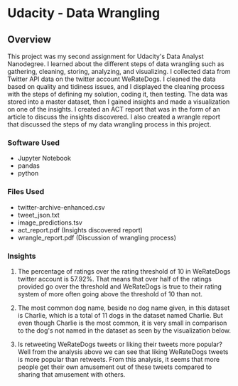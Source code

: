 # Udacity - Data Wrangling
## Overview
This project was my second assignment for Udacity's Data Analyst Nanodegree. I learned about the different steps of data wrangling such as gathering, 
cleaning, storing, analyzing, and visualizing. I collected data from Twitter API data on the twitter account WeRateDogs. I cleaned the data based on 
quality and tidiness issues, and I displayed the cleaning process with the steps of defining my solution, coding it, then testing. The data was stored
into a master dataset, then I gained insights and made a visualization on one of the insights. I created an ACT report that was in the form of an article
to discuss the insights discovered. I also created a wrangle report that discussed the steps of my data wrangling process in this project.

### Software Used
- Jupyter Notebook
- pandas
- python

### Files Used
- twitter-archive-enhanced.csv
- tweet_json.txt
- image_predictions.tsv
- act_report.pdf (Insights discovered report)
- wrangle_report.pdf (Discussion of wrangling process)

### Insights
1. The percentage of ratings over the rating threshold of 10 in WeRateDogs twitter account is 57.92%. 
That means that over half of the ratings provided go over the threshold and WeRateDogs is true to their rating system of more often 
going above the threshold of 10 than not.

2. The most common dog name, beside no dog name given, in this dataset is Charlie, which is a total of 11 dogs in the dataset named Charlie.
But even though Charlie is the most common, it is very small in comparison to the dog's not named in the dataset as seen by the visualization below.

3. Is retweeting WeRateDogs tweets or liking their tweets more popular? Well from the analysis above we can see that liking WeRateDogs tweets
is more popular than retweets. From this analysis, it seems that more people get their own amusement out of these tweets compared to sharing that 
amusement with others.
